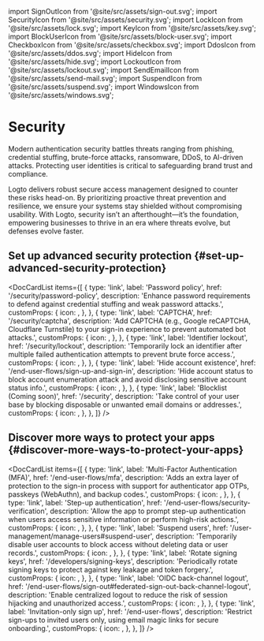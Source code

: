 import SignOutIcon from '@site/src/assets/sign-out.svg';
import SecurityIcon from '@site/src/assets/security.svg';
import LockIcon from '@site/src/assets/lock.svg';
import KeyIcon from '@site/src/assets/key.svg';
import BlockUserIcon from '@site/src/assets/block-user.svg';
import CheckboxIcon from '@site/src/assets/checkbox.svg';
import DdosIcon from '@site/src/assets/ddos.svg';
import HideIcon from '@site/src/assets/hide.svg';
import LockoutIcon from '@site/src/assets/lockout.svg';
import SendEmailIcon from '@site/src/assets/send-mail.svg';
import SuspendIcon from '@site/src/assets/suspend.svg';
import WindowsIcon from '@site/src/assets/windows.svg';

# Security

Modern authentication security battles threats ranging from phishing, credential stuffing, brute-force attacks, ransomware, DDoS, to AI-driven attacks. Protecting user identities is critical to safeguarding brand trust and compliance.

Logto delivers robust secure access management designed to counter these risks head-on. By prioritizing proactive threat prevention and resilience, we ensure your systems stay shielded without compromising usability. With Logto, security isn’t an afterthought—it’s the foundation, empowering businesses to thrive in an era where threats evolve, but defenses evolve faster.

## Set up advanced security protection {#set-up-advanced-security-protection}

<DocCardList
items={[
{
type: 'link',
label: 'Password policy',
href: '/security/password-policy',
description:
'Enhance password requirements to defend against credential stuffing and weak password attacks.',
customProps: {
icon: <KeyIcon />,
},
},
{
type: 'link',
label: 'CAPTCHA',
href: '/security/captcha',
description:
'Add CAPTCHA (e.g., Google reCAPTCHA, Cloudflare Turnstile) to your sign-in experience to prevent automated bot attacks.',
customProps: {
icon: <CheckboxIcon />,
},
},
{
type: 'link',
label: 'Identifier lockout',
href: '/security/lockout',
description: 'Temporarily lock an identifier after multiple failed authentication attempts to prevent brute force access.',
customProps: {
icon: <LockIcon />,
},
},
{
type: 'link',
label: 'Hide account existence',
href: '/end-user-flows/sign-up-and-sign-in',
description:
'Hide account status to block account enumeration attack and avoid disclosing sensitive account status info.',
customProps: {
icon: <HideIcon />,
},
},
{
type: 'link',
label: 'Blocklist (Coming soon)',
href: '/security',
description:
'Take control of your user base by blocking disposable or unwanted email domains or addresses.',
customProps: {
icon: <BlockUserIcon />,
},
},
]}
/>

## Discover more ways to protect your apps {#discover-more-ways-to-protect-your-apps}

<DocCardList
items={[
{
type: 'link',
label: 'Multi-Factor Authentication (MFA)',
href: '/end-user-flows/mfa',
description:
'Adds an extra layer of protection to the sign-in process with support for authenticator app OTPs, passkeys (WebAuthn), and backup codes.',
customProps: {
icon: <LockIcon />,
},
},
{
type: 'link',
label: 'Step-up authentication',
href: '/end-user-flows/security-verification',
description:
'Allow the app to prompt step-up authentication when users access sensitive information or perform high-risk actions.',
customProps: {
icon: <SecurityIcon />,
},
},
{
type: 'link',
label: 'Suspend users',
href: '/user-management/manage-users#suspend-user',
description:
'Temporarily disable user accounts to block access without deleting data or user records.',
customProps: {
icon: <SuspendIcon />,
},
},
{
type: 'link',
label: 'Rotate signing keys',
href: '/developers/signing-keys',
description:
'Periodically rotate signing keys to protect against key leakage and token forgery.',
customProps: {
icon: <SendEmailIcon />,
},
},
{
type: 'link',
label: 'OIDC back-channel logout',
href: '/end-user-flows/sign-out#federated-sign-out-back-channel-logout',
description:
'Enable centralized logout to reduce the risk of session hijacking and unauthorized access.',
customProps: {
icon: <SuspendIcon />,
},
},
{
type: 'link',
label: 'Invitation-only sign up',
href: '/end-user-flows',
description:
'Restrict sign-ups to invited users only, using email magic links for secure onboarding.',
customProps: {
icon: <SendEmailIcon />,
},
},
]}
/>
